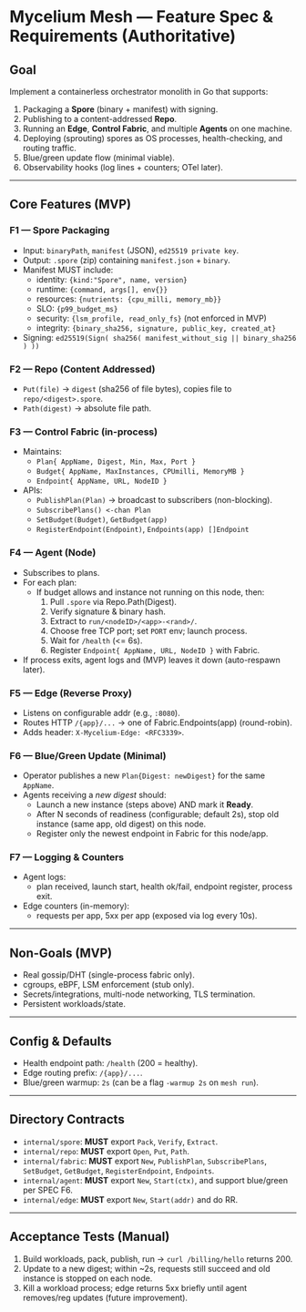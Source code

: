 # Mycelium Mesh — Feature Spec & Requirements (Authoritative)

## Goal
Implement a containerless orchestrator monolith in Go that supports:
1) Packaging a **Spore** (binary + manifest) with signing.
2) Publishing to a content-addressed **Repo**.
3) Running an **Edge**, **Control Fabric**, and multiple **Agents** on one machine.
4) Deploying (sprouting) spores as OS processes, health-checking, and routing traffic.
5) Blue/green update flow (minimal viable).
6) Observability hooks (log lines + counters; OTel later).

---

## Core Features (MVP)

### F1 — Spore Packaging
- Input: `binaryPath`, `manifest` (JSON), `ed25519 private key`.
- Output: `.spore` (zip) containing `manifest.json` + `binary`.
- Manifest MUST include:
  - identity: `{kind:"Spore", name, version}`
  - runtime: `{command, args[], env{}}`
  - resources: `{nutrients: {cpu_milli, memory_mb}}`
  - SLO: `{p99_budget_ms}`
  - security: `{lsm_profile, read_only_fs}` (not enforced in MVP)
  - integrity: `{binary_sha256, signature, public_key, created_at}`
- Signing: `ed25519(Sign( sha256( manifest_without_sig || binary_sha256 ) ))`

### F2 — Repo (Content Addressed)
- `Put(file)` → `digest` (sha256 of file bytes), copies file to `repo/<digest>.spore`.
- `Path(digest)` → absolute file path.

### F3 — Control Fabric (in-process)
- Maintains:
  - `Plan{ AppName, Digest, Min, Max, Port }`
  - `Budget{ AppName, MaxInstances, CPUmilli, MemoryMB }`
  - `Endpoint{ AppName, URL, NodeID }`
- APIs:
  - `PublishPlan(Plan)` → broadcast to subscribers (non-blocking).
  - `SubscribePlans() <-chan Plan`
  - `SetBudget(Budget)`, `GetBudget(app)`
  - `RegisterEndpoint(Endpoint)`, `Endpoints(app) []Endpoint`

### F4 — Agent (Node)
- Subscribes to plans.
- For each plan:
  - If budget allows and instance not running on this node, then:
    1) Pull `.spore` via Repo.Path(Digest).
    2) Verify signature & binary hash.
    3) Extract to `run/<nodeID>/<app>-<rand>/`.
    4) Choose free TCP port; set `PORT` env; launch process.
    5) Wait for `/health` (<= 6s).
    6) Register `Endpoint{ AppName, URL, NodeID }` with Fabric.
- If process exits, agent logs and (MVP) leaves it down (auto-respawn later).

### F5 — Edge (Reverse Proxy)
- Listens on configurable addr (e.g., `:8080`).
- Routes HTTP `/{app}/...` → one of Fabric.Endpoints(app) (round-robin).
- Adds header: `X-Mycelium-Edge: <RFC3339>`.

### F6 — Blue/Green Update (Minimal)
- Operator publishes a new `Plan{Digest: newDigest}` for the same `AppName`.
- Agents receiving a *new digest* should:
  - Launch a new instance (steps above) AND mark it **Ready**.
  - After N seconds of readiness (configurable; default 2s), stop old instance (same app, old digest) on this node.
  - Register only the newest endpoint in Fabric for this node/app.

### F7 — Logging & Counters
- Agent logs:
  - plan received, launch start, health ok/fail, endpoint register, process exit.
- Edge counters (in-memory):
  - requests per app, 5xx per app (exposed via log every 10s).

---

## Non-Goals (MVP)
- Real gossip/DHT (single-process fabric only).
- cgroups, eBPF, LSM enforcement (stub only).
- Secrets/integrations, multi-node networking, TLS termination.
- Persistent workloads/state.

---

## Config & Defaults
- Health endpoint path: `/health` (200 = healthy).
- Edge routing prefix: `/{app}/...`.
- Blue/green warmup: `2s` (can be a flag `-warmup 2s` on `mesh run`).

---

## Directory Contracts
- `internal/spore`: **MUST** export `Pack`, `Verify`, `Extract`.
- `internal/repo`: **MUST** export `Open`, `Put`, `Path`.
- `internal/fabric`: **MUST** export `New`, `PublishPlan`, `SubscribePlans`, `SetBudget`, `GetBudget`, `RegisterEndpoint`, `Endpoints`.
- `internal/agent`: **MUST** export `New`, `Start(ctx)`, and support blue/green per SPEC F6.
- `internal/edge`: **MUST** export `New`, `Start(addr)` and do RR.

---

## Acceptance Tests (Manual)
1) Build workloads, pack, publish, run → `curl /billing/hello` returns 200.
2) Update to a new digest; within ~2s, requests still succeed and old instance is stopped on each node.
3) Kill a workload process; edge returns 5xx briefly until agent removes/reg updates (future improvement).
